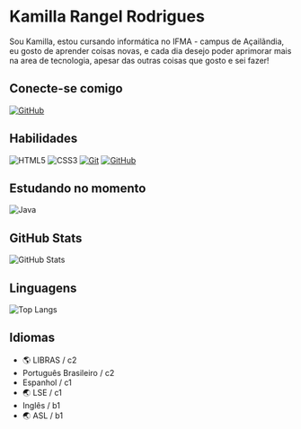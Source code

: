 
# Kamilla Rangel Rodrigues
Sou Kamilla, estou cursando informática no IFMA - campus de Açailãndia, eu gosto de aprender coisas novas, e cada dia desejo poder aprimorar mais na area de tecnologia, apesar das outras coisas que gosto e sei fazer!
## Conecte-se comigo
[![GitHub](https://img.shields.io/badge/GitHub-100000?style=for-the-badge&logo=github&logoColor=white)](https://github.com/Milla0106) 
## Habilidades
![HTML5](https://img.shields.io/badge/HTML5-E34F26?style=for-the-badge&logo=html5&logoColor=white)
![CSS3](https://img.shields.io/badge/CSS3-1572B6?style=for-the-badge&logo=css3&logoColor=white)
[![Git](https://img.shields.io/badge/Git-000?style=for-the-badge&logo=git&logoColor=E94D5F)](https://git-scm.com/doc)
[![GitHub](https://img.shields.io/badge/GitHub-000?style=for-the-badge&logo=github&logoColor=30A3DC)](https://docs.github.com/)

## Estudando no momento
![Java](https://img.shields.io/badge/java-%23ED8B00.svg?style=for-the-badge&logo=openjdk&logoColor=white)
## GitHub Stats
![GitHub Stats](https://github-readme-stats.vercel.app/api?username=Milla0106&theme=transparent&bg_color=000&border_color=30A3DC&show_icons=true&icon_color=30A3DC&title_color=E94D5F&text_color=FFF)
## Linguagens
![Top Langs](https://github-readme-stats-git-masterrstaa-rickstaa.vercel.app/api/top-langs/?username=Milla0106&layout=compact&bg_color=000&border_color=30A3DC&title_color=E94D5F&text_color=FFF)

## Idiomas

- 🌎 LIBRAS / c2
-  Português Brasileiro / c2
- Espanhol / c1
- 🌏 LSE / c1
- Inglês / b1
- 🌏 ASL / b1
